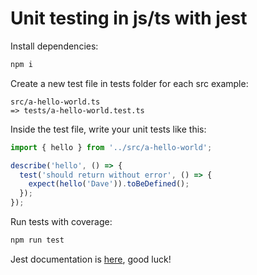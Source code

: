 # Unit testing in js/ts with jest

Install dependencies:

```bash
npm i
```

Create a new test file in tests folder for each src example:

```
src/a-hello-world.ts
=> tests/a-hello-world.test.ts
```

Inside the test file, write your unit tests like this:

```javascript
import { hello } from '../src/a-hello-world';

describe('hello', () => {
  test('should return without error', () => {
    expect(hello('Dave')).toBeDefined();
  });
});
```

Run tests with coverage:

```bash
npm run test
```

Jest documentation is [here](https://jestjs.io/fr/), good luck!
